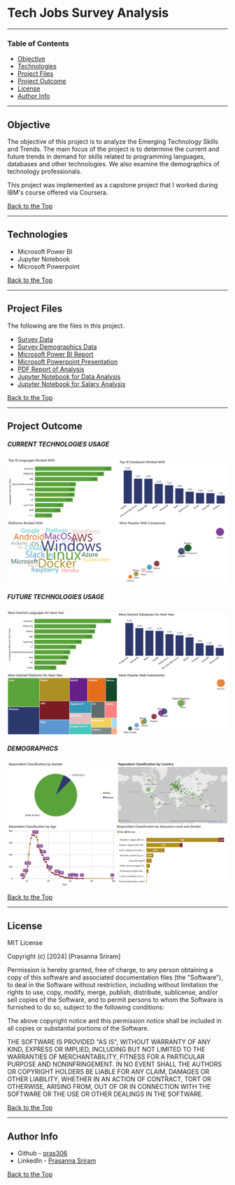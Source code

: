 # Tech Jobs Survey Analysis 

---

### Table of Contents

- [Objective](#objective)
- [Technologies](#technologies)
- [Project Files](#project-files)
- [Project Outcome](#project-outcome)
- [License](#license)
- [Author Info](#author-info)

---

## Objective

The objective of this project is to analyze the Emerging Technology Skills and Trends. The main focus of the project is to determine the current and future trends in demand for skills related to programming languages, databases and other technologies. We also examine the demographics of technology professionals.

This project was implemented as a capstone project that I worked during IBM's course offered via Coursera.

[Back to the Top](#tech-jobs-survey-analysis)

---

## Technologies

- Microsoft Power BI
- Jupyter Notebook
- Microsoft Powerpoint

[Back to the Top](#tech-jobs-survey-analysis)

---

## Project Files

The following are the files in this project.

- [Survey Data](/data/m5_survey_data_technologies_normalised.csv)
- [Survey Demographics Data](/data/m5_survey_data_demographics.csv)
- [Microsoft Power BI Report](/FinalProjectReport.pbix)
- [Microsoft Powerpoint Presentation](/DataAnalystPresentation.pptx)
- [PDF Report of Analysis](/DataAnalystPresentation.pdf)
- [Jupyter Notebook for Data Analysis](/Tech-Survey-Data-Analysis.ipynb)
- [Jupyter Notebook for Salary Analysis](/Tech-Survey-Salary-Analysis.ipynb)

[Back to the Top](#tech-jobs-survey-analysis)

---

## Project Outcome

##### **CURRENT TECHNOLOGIES USAGE**
![Current Technologies Usage](/images/dashboard-images/CurrentTechnologies.png)

##### **FUTURE TECHNOLOGIES USAGE**
![Future Technologies Usage](/images/dashboard-images/FutureTechnologies.png)

##### **DEMOGRAPHICS**
![Demographics](/images/dashboard-images/Demographics.png)

[Back to the Top](#tech-jobs-survey-analysis)

---

## License

MIT License

Copyright (c) [2024] [Prasanna Sriram]

Permission is hereby granted, free of charge, to any person obtaining a copy
of this software and associated documentation files (the "Software"), to deal
in the Software without restriction, including without limitation the rights
to use, copy, modify, merge, publish, distribute, sublicense, and/or sell
copies of the Software, and to permit persons to whom the Software is
furnished to do so, subject to the following conditions:

The above copyright notice and this permission notice shall be included in all
copies or substantial portions of the Software.

THE SOFTWARE IS PROVIDED "AS IS", WITHOUT WARRANTY OF ANY KIND, EXPRESS OR
IMPLIED, INCLUDING BUT NOT LIMITED TO THE WARRANTIES OF MERCHANTABILITY,
FITNESS FOR A PARTICULAR PURPOSE AND NONINFRINGEMENT. IN NO EVENT SHALL THE
AUTHORS OR COPYRIGHT HOLDERS BE LIABLE FOR ANY CLAIM, DAMAGES OR OTHER
LIABILITY, WHETHER IN AN ACTION OF CONTRACT, TORT OR OTHERWISE, ARISING FROM,
OUT OF OR IN CONNECTION WITH THE SOFTWARE OR THE USE OR OTHER DEALINGS IN THE
SOFTWARE.

[Back to the Top](#tech-jobs-survey-analysis)

---

## Author Info

- Github - [pras306](https://github.com/pras306)
- LinkedIn - [Prasanna Sriram](https://www.linkedin.com/in/prasanna-sriram/)

[Back to the Top](#tech-jobs-survey-analysis)